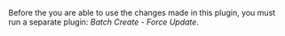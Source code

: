 Before the you are able to use the changes made in this plugin, you must run a separate 
plugin: *Batch Create - Force Update*.

